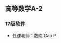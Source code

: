 <!--
 * @Author: Lili Liang
 * @Date: 2021-03-12 12:12:20
 * @LastEditors: Lili Liang
 * @LastEditTime: 2024-04-01 00:03:11
 * @Description: Please set description
-->
## 高等数学A-2
### 17级软件
- 任课老师：数院 Gao P